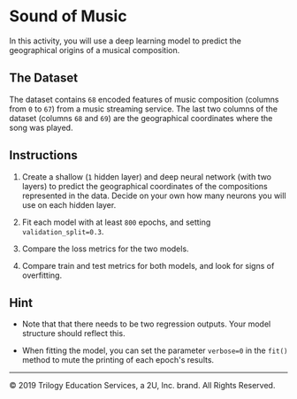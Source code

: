 # Sound of Music

In this activity, you will use a deep learning model to predict the geographical origins of a musical composition.

## The Dataset

The dataset contains `68` encoded features of music composition (columns from `0` to `67`) from a music streaming service. The last two columns of the dataset (columns `68` and `69`) are the geographical coordinates where the song was played.

## Instructions

1. Create a shallow (`1` hidden layer) and deep neural network (with two layers) to predict the geographical coordinates of the compositions represented in the data. Decide on your own how many neurons you will use on each hidden layer.

2. Fit each model with at least `800` epochs, and setting `validation_split=0.3`.

3. Compare the loss metrics for the two models.

4. Compare train and test metrics for both models, and look for signs of overfitting.

## Hint

* Note that that there needs to be two regression outputs. Your model structure should reflect this.

* When fitting the model, you can set the parameter `verbose=0` in the `fit()` method to mute the printing of each epoch's results.

---

© 2019 Trilogy Education Services, a 2U, Inc. brand. All Rights Reserved.
